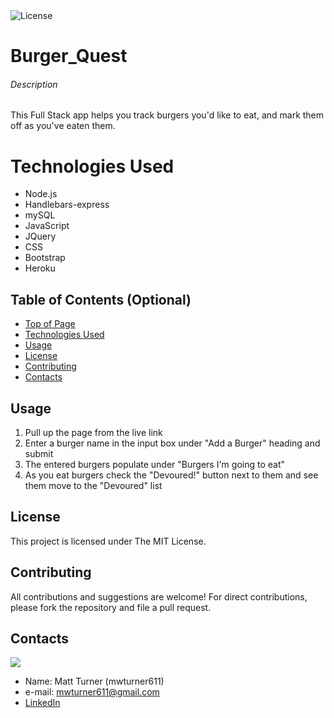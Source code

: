 <img alt="License" src="https://img.shields.io/badge/-MIT License-blue">

# Burger_Quest
###### Description
<p>This Full Stack app helps you track burgers you'd like to eat, and mark them off as you've eaten them.</p>

# Technologies Used
* Node.js
* Handlebars-express
* mySQL
* JavaScript
* JQuery
* CSS
* Bootstrap
* Heroku

## Table of Contents (Optional)
* [Top of Page](#description)
* [Technologies Used](#technologies)
* [Usage](#usage)
* [License](#license)
* [Contributing](#contributing)
* [Contacts](#contacts)

## Usage 
1. Pull up the page from the live link
2. Enter a burger name in the input box under "Add a Burger" heading and submit
3. The entered burgers populate under "Burgers I'm going to eat"
4. As you eat burgers check the "Devoured!" button next to them and see them move to the "Devoured" list

## License
This project is licensed under The MIT License.

## Contributing
All contributions and suggestions are welcome! For direct contributions, please fork the repository and file a pull request.

## Contacts
<img src="https://avatars0.githubusercontent.com/u/58919488?v=4">

* Name: Matt Turner (mwturner611)
* e-mail: mwturner611@gmail.com
* [LinkedIn](https://www.linkedin.com/in/matt-turner-ba328211a/)

